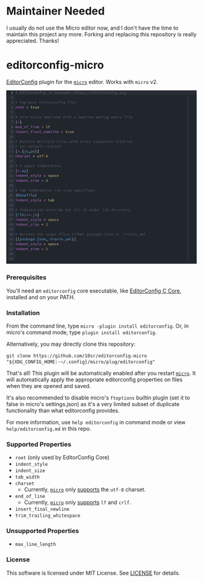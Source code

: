 # Maintainer Needed

I usually do not use the Micro editor now, and I don't have the time to maintain this project any more.
Forking and replacing this repository is really appreciated. Thanks!



# editorconfig-micro

[EditorConfig] plugin for the [`micro`] editor. Works with `micro` v2.

![Syntax Highlight](https://raw.githubusercontent.com/10sr/editorconfig-micro/master/assets/syntax_highlight.png)

### Prerequisites

You'll need an `editorconfig` core executable, like [EditorConfig C Core], installed and on your PATH.


### Installation

From the command line, type `micro -plugin install editorconfig`. Or, in micro's command mode, type `plugin install editorconfig`.

Alternatively, you may directly clone this repository:

    git clone https://github.com/10sr/editorconfig-micro "${XDG_CONFIG_HOME:-~/.config}/micro/plug/editorconfig"

That's all! This plugin will be automatically enabled after you restart [`micro`]. It will automatically apply the appropriate editorconfig properties on files when they are opened and saved.

It's also recommended to disable micro's `ftoptions` builtin plugin (set it to false in micro's settings.json) as it's a very limited subset of duplicate functionality than what editorconfig provides.

For more information, use `help editorconfig` in command mode or view `help/editorconfig.md` in this repo.


### Supported Properties

* `root` (only used by EditorConfig Core)
* `indent_style`
* `indent_size`
* `tab_width`
* `charset`
  * Currently, [`micro`] only [supports][EditorConfig Options] the `utf-8` charset.
* `end_of_line`
  * Currently, [`micro`] only [supports][EditorConfig Options] `lf` and `crlf`.
* `insert_final_newline`
* `trim_trailing_whitespace`


### Unsupported Properties

* `max_line_length`


### License

This software is licensed under MIT License.
See [LICENSE](LICENSE) for details.

[`micro`]: https://micro-editor.github.io
[EditorConfig]: http://editorconfig.org
[EditorConfig Options]: https://github.com/zyedidia/micro/blob/master/runtime/help/options.md
[EditorConfig C Core]: https://github.com/editorconfig/editorconfig-core-c
